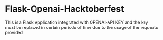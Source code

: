 # Flask-Openai-Hacktoberfest

This is a Flask Application integrated with OPENAI-API KEY and the key must be replaced in certain periods of time due to the usage of the requests provided